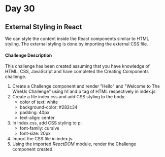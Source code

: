 # Day 30 #

## External Styling in React ##

We can style the content inside the React components similar to HTML styling. The external styling is done by importing the external CSS file. 

#### Challenge Description ####

This challenge has been created assuming that you have knowledge of HTML, CSS, JavaScript and have completed the Creating Components challenge.

1. Create a Challenge component and render "Hello" and "Welcome to The WireUs Challenge" using h1 and p tag of HTML respectively in index.js. 
2. Create a file index.css and add CSS styling to the body:
    - color of text: white
    - background-color: #282c34
    - padding: 40px
    - text-align: center 
3. In index.css, add CSS styling to p:
    - font-family: cursive
    - font-size: 20px
4. Import the CSS file in index.js
5. Using the imported *ReactDOM* module, render the Challenge component created.